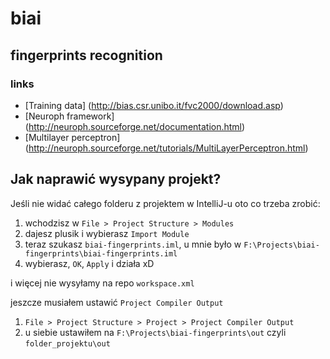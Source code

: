 # biai
## fingerprints recognition

### links
* [Training data] (http://bias.csr.unibo.it/fvc2000/download.asp)
* [Neuroph framework] (http://neuroph.sourceforge.net/documentation.html)
* [Multilayer perceptron] (http://neuroph.sourceforge.net/tutorials/MultiLayerPerceptron.html)

## Jak naprawić wysypany projekt?
Jeśli nie widać całego folderu z projektem w IntelliJ-u oto co trzeba zrobić:

1) wchodzisz w `File > Project Structure > Modules`
2) dajesz plusik i wybierasz `Import Module`
3) teraz szukasz `biai-fingerprints.iml`, u mnie było w `F:\Projects\biai-fingerprints\biai-fingerprints.iml`
 4) wybierasz, `OK`, `Apply` i działa xD
 
 i więcej nie wysyłamy na repo `workspace.xml`
 
 jeszcze musiałem ustawić `Project Compiler Output`
 
 1) `File > Project Structure > Project > Project Compiler Output`
 2) u siebie ustawiłem na `F:\Projects\biai-fingerprints\out`
     czyli `folder_projektu\out`
     

